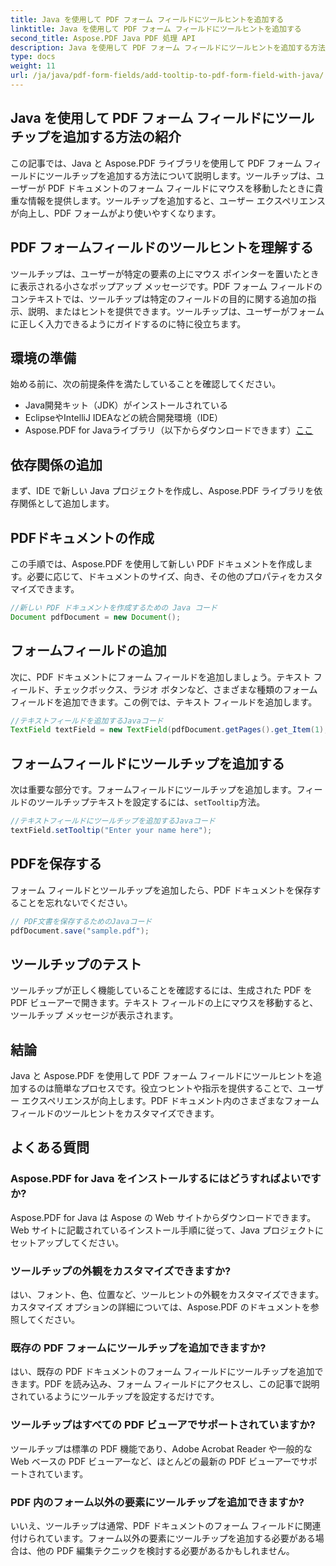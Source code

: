 ```yaml
---
title: Java を使用して PDF フォーム フィールドにツールヒントを追加する
linktitle: Java を使用して PDF フォーム フィールドにツールヒントを追加する
second_title: Aspose.PDF Java PDF 処理 API
description: Java を使用して PDF フォーム フィールドにツールヒントを追加する方法を学習します。Aspose.PDF for Java API を使用したステップバイステップ ガイド。
type: docs
weight: 11
url: /ja/java/pdf-form-fields/add-tooltip-to-pdf-form-field-with-java/
---
```


## Java を使用して PDF フォーム フィールドにツールチップを追加する方法の紹介

この記事では、Java と Aspose.PDF ライブラリを使用して PDF フォーム フィールドにツールチップを追加する方法について説明します。ツールチップは、ユーザーが PDF ドキュメントのフォーム フィールドにマウスを移動したときに貴重な情報を提供します。ツールチップを追加すると、ユーザー エクスペリエンスが向上し、PDF フォームがより使いやすくなります。

## PDF フォームフィールドのツールヒントを理解する

ツールチップは、ユーザーが特定の要素の上にマウス ポインターを置いたときに表示される小さなポップアップ メッセージです。PDF フォーム フィールドのコンテキストでは、ツールチップは特定のフィールドの目的に関する追加の指示、説明、またはヒントを提供できます。ツールチップは、ユーザーがフォームに正しく入力できるようにガイドするのに特に役立ちます。

## 環境の準備

始める前に、次の前提条件を満たしていることを確認してください。

- Java開発キット（JDK）がインストールされている
- EclipseやIntelliJ IDEAなどの統合開発環境（IDE）
-  Aspose.PDF for Javaライブラリ（以下からダウンロードできます）[ここ](https://releases.aspose.com/pdf/java/)

## 依存関係の追加

まず、IDE で新しい Java プロジェクトを作成し、Aspose.PDF ライブラリを依存関係として追加します。

## PDFドキュメントの作成

この手順では、Aspose.PDF を使用して新しい PDF ドキュメントを作成します。必要に応じて、ドキュメントのサイズ、向き、その他のプロパティをカスタマイズできます。

```java
//新しい PDF ドキュメントを作成するための Java コード
Document pdfDocument = new Document();
```

## フォームフィールドの追加

次に、PDF ドキュメントにフォーム フィールドを追加しましょう。テキスト フィールド、チェックボックス、ラジオ ボタンなど、さまざまな種類のフォーム フィールドを追加できます。この例では、テキスト フィールドを追加します。

```java
//テキストフィールドを追加するJavaコード
TextField textField = new TextField(pdfDocument.getPages().get_Item(1), new Rectangle(100, 100, 200, 30));
```

## フォームフィールドにツールチップを追加する

次は重要な部分です。フォームフィールドにツールチップを追加します。フィールドのツールチップテキストを設定するには、`setTooltip`方法。

```java
//テキストフィールドにツールチップを追加するJavaコード
textField.setTooltip("Enter your name here");
```

## PDFを保存する

フォーム フィールドとツールチップを追加したら、PDF ドキュメントを保存することを忘れないでください。

```java
// PDF文書を保存するためのJavaコード
pdfDocument.save("sample.pdf");
```

## ツールチップのテスト

ツールチップが正しく機能していることを確認するには、生成された PDF を PDF ビューアーで開きます。テキスト フィールドの上にマウスを移動すると、ツールチップ メッセージが表示されます。

## 結論

Java と Aspose.PDF を使用して PDF フォーム フィールドにツールヒントを追加するのは簡単なプロセスです。役立つヒントや指示を提供することで、ユーザー エクスペリエンスが向上します。PDF ドキュメント内のさまざまなフォーム フィールドのツールヒントをカスタマイズできます。

## よくある質問

### Aspose.PDF for Java をインストールするにはどうすればよいですか?

Aspose.PDF for Java は Aspose の Web サイトからダウンロードできます。Web サイトに記載されているインストール手順に従って、Java プロジェクトにセットアップしてください。

### ツールチップの外観をカスタマイズできますか?

はい、フォント、色、位置など、ツールヒントの外観をカスタマイズできます。カスタマイズ オプションの詳細については、Aspose.PDF のドキュメントを参照してください。

### 既存の PDF フォームにツールチップを追加できますか?

はい、既存の PDF ドキュメントのフォーム フィールドにツールチップを追加できます。PDF を読み込み、フォーム フィールドにアクセスし、この記事で説明されているようにツールチップを設定するだけです。

### ツールチップはすべての PDF ビューアでサポートされていますか?

ツールチップは標準の PDF 機能であり、Adobe Acrobat Reader や一般的な Web ベースの PDF ビューアーなど、ほとんどの最新の PDF ビューアーでサポートされています。

### PDF 内のフォーム以外の要素にツールチップを追加できますか?

いいえ、ツールチップは通常、PDF ドキュメントのフォーム フィールドに関連付けられています。フォーム以外の要素にツールチップを追加する必要がある場合は、他の PDF 編集テクニックを検討する必要があるかもしれません。